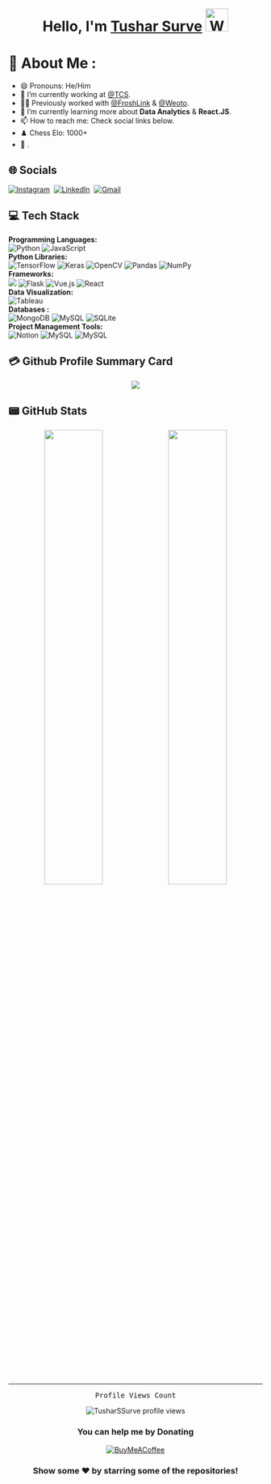 <h1 align="center"> Hello, I'm <a href="https://tusharssurve.github.io/portfolio/">Tushar Surve</a> <img src="https://raw.githubusercontent.com/nixin72/nixin72/master/wave.gif" 
         alt="Waving hand animated gif"
         height="45"
         width="45" /></h1> 

# 💫 About Me :
- 😄 Pronouns: He/Him
- 💼 I’m currently working at [@TCS](https://www.tcs.com/).
- 👨‍💼 Previously worked with [@FroshLink](https://www.linkedin.com/company/froshlink/about/) & [@Weoto](https://weoto.in).
- 🌱 I’m currently learning more about **Data Analytics** & **React.JS**.
- 📫 How to reach me: Check social links below.
- ♟️ Chess Elo: 1000+
- 🔗 .

## 🌐 Socials

  <a href="https://instagram.com/surve_tushar"><img src="https://img.shields.io/badge/Instagram-E4405F?&style=for-the-badge&logo=instagram&logoColor=white" alt="Instagram" /></a>&nbsp; 
  <a href="https://www.linkedin.com/in/surve-tushar/"><img src="https://img.shields.io/badge/linkedin-%230077B5.svg?&style=for-the-badge&logo=linkedin&logoColor=white" alt="LinkedIn" /></a>&nbsp; 
  <a href="mailto:ttusharsurve567@gmail.com"><img src="https://img.shields.io/badge/gmail-%23D14836.svg?&style=for-the-badge&logo=gmail&logoColor=white" alt="Gmail"/></a>


## 💻 Tech Stack
**Programming Languages:** <br/>
<img alt="Python" src="https://img.shields.io/badge/python%20-%2314354C.svg?&style=for-the-badge&logo=python&logoColor=white"/> <img alt="JavaScript" src="https://img.shields.io/badge/JavaScript-323330?style=for-the-badge&logo=javascript&logoColor=F7DF1E"/> 
<br/>
**Python Libraries:** <br/>
<img alt="TensorFlow" src="https://img.shields.io/badge/TensorFlow%20-%23FF6F00.svg?&style=for-the-badge&logo=TensorFlow&logoColor=white" /> <img alt="Keras" src="https://img.shields.io/badge/Keras%20-%23D00000.svg?&style=for-the-badge&logo=Keras&logoColor=white"/> <img alt="OpenCV" src="https://img.shields.io/badge/Opencv-black?style=for-the-badge&logo=opencv&logoColor=white" /> <img alt="Pandas" src="https://img.shields.io/badge/pandas%20-%23150458.svg?&style=for-the-badge&logo=pandas&logoColor=white" /> <img alt="NumPy" src="https://img.shields.io/badge/numpy%20-%23013243.svg?&style=for-the-badge&logo=numpy&logoColor=white" /> 
<br/>
**Frameworks:** <br/>
<img src="https://img.shields.io/badge/Flutter%20-%2302569B.svg?&style=for-the-badge&logo=Flutter&logoColor=white" /> <img alt="Flask" src="https://img.shields.io/badge/flask%20-%23000.svg?&style=for-the-badge&logo=flask&logoColor=white"/> ![Vue.js](https://img.shields.io/badge/vuejs-%2335495e.svg?style=for-the-badge&logo=vuedotjs&logoColor=%234FC08D) <img alt="React" src="https://img.shields.io/badge/React-20232A?style=for-the-badge&logo=react&logoColor=61DAFB"/> 
<br/>
**Data Visualization:** <br/>
<img alt="Tableau" src="https://img.shields.io/badge/Tableau-E97627?style=for-the-badge&logo=Tableau&logoColor=white"/>
<br/>
**Databases :** <br/>
<img alt="MongoDB" src ="https://img.shields.io/badge/MongoDB-%234ea94b.svg?&style=for-the-badge&logo=mongodb&logoColor=white"/> <img alt="MySQL" src="https://img.shields.io/badge/mysql-%2300f.svg?&style=for-the-badge&logo=mysql&logoColor=white"/> <img alt="SQLite" src="https://img.shields.io/badge/sqlite-%2307405e.svg?style=for-the-badge&logo=sqlite&logoColor=white"/>
<br/>
**Project Management Tools:** <br/>
<img alt="Notion" src="https://img.shields.io/badge/Notion-%23000000.svg?style=for-the-badge&logo=notion&logoColor=white"/> <img alt="MySQL" src="https://img.shields.io/badge/mysql-%2300f.svg?&style=for-the-badge&logo=mysql&logoColor=white"/> <img alt="MySQL" src="https://img.shields.io/badge/mysql-%2300f.svg?&style=for-the-badge&logo=mysql&logoColor=white"/>
<br/>

## 💳 Github Profile Summary Card
<p align="center">
  <img src="https://github-profile-summary-cards.vercel.app/api/cards/profile-details?username=TusharSSurve&theme=vue"/>
</p>

## 📟 GitHub Stats
<p align="center">
	<img width="48%" src="https://github-readme-stats.vercel.app/api?username=TusharSSurve&show_icons=true&theme=vue" />
	<img width="48%" src="https://github-readme-streak-stats.herokuapp.com/?user=TusharSSurve&theme=vue" />
</p>

---
<p align="center"> 
  <samp>
    Profile Views Count
  </samp>
</p>
<p align="center"> 
  <img src="https://profile-counter.glitch.me/TusharSSurve/count.svg" alt="TusharSSurve profile views" /> 
</p>

<div align="center">
  
  ### You can help me by Donating
  [![BuyMeACoffee](https://img.shields.io/badge/Buy%20Me%20a%20Coffee-ffdd00?style=for-the-badge&logo=buy-me-a-coffee&logoColor=black)](https://buymeacoffee.com/) 
</div>
<div align="center">
  
### Show some ❤️ by starring some of the repositories!

</div>
